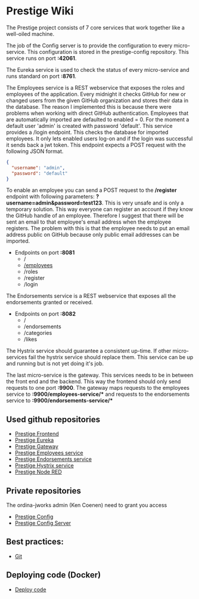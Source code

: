 # Prestige Wiki

The Prestige project consists of 7 core services that work together like a well-oiled machine.

The job of the Config server is to provide the configuration to every micro-service. This configuration is stored in the prestige-config repository.
This service runs on port __:42061__.

The Eureka service is used to check the status of every micro-service and runs standard on port __:8761__.

The Employees service is a REST webservice that exposes the roles and employees of the application. 
Every midnight it checks GitHub for new or changed users from the given GitHub organization and stores their data in the database.
The reason I implemented this is because there were problems when working with direct GitHub authentication.
Employees that are automatically imported are defaulted to enabled = 0. For the moment a default user 'admin' is created with password 'default'.
This service provides a /login endpoint. This checks the database for imported employees. It only lets enabled users log-on and if the login was successful it sends back a jwt token.
This endpoint expects a POST request with the following JSON format.
```json
{
  "username": "admin",
  "password": "default"
}
```
To enable an employee you can send a POST request to the __/register__ endpoint with following parameters: __?username=admin&password=test123__.
This is very unsafe and is only a temporary solution. This way everyone can register an account if they know the GitHub handle of an employee.
Therefore I suggest that there will be sent an email to that employee's email address when the employee registers.
The problem with this is that the employee needs to put an email address public on GitHub because only public email addresses can be imported.
* Endpoints on port __:8081__
    * /
    * [/employees](https://github.com/Ordineo/prestige-wiki/endpoints/#employees)
    * /roles
    * /register
    * /login

The Endorsements service is a REST webservice that exposes all the endorsements granted or received.
* Endpoints on port __:8082__
    * /
    * /endorsements
    * /categories
    * /likes

The Hystrix service should guarantee a consistent up-time. If other micro-services fail the hystrix service should replace them.
This service can be up and running but is not yet doing it's job.

The last micro-service is the gateway. This services needs to be in between the front end and the backend. This way the frontend
should only send requests to one port __:9900__. The gateway maps requests to the employees service to __:9900/employees-service/*__
and requests to the endorsements service to __:9900/endorsements-service/*__

## Used github repositories
* [Prestige Frontend](https://github.com/Ordineo/prestige-frontend)
* [Prestige Eureka](https://github.com/Ordineo/prestige-eureka)
* [Prestige Gateway](https://github.com/Ordineo/prestige-gateway)
* [Prestige Employees service](https://github.com/Ordineo/prestige-employees-service)
* [Prestige Endorsements service](https://github.com/Ordineo/prestige-endorsements-service)
* [Prestige Hystrix service](https://github.com/Ordineo/prestige-hystrix-service)
* [Prestige Node RED](https://github.com/Ordineo/prestige-node-red)

## Private repositories
The ordina-jworks admin (Ken Coenen) need to grant you access  

* [Prestige Config](https://github.com/ordina-jworks/prestige-config)
* [Prestige Config Server](https://github.com/ordina-jworks/prestige-config-server)


## Best practices:
* [Git](https://ordineo.github.io/prestige-wiki/git)

## Deploying code (Docker)
* [Deploy code](https://ordineo.github.io/prestige-wiki/deploy-code)